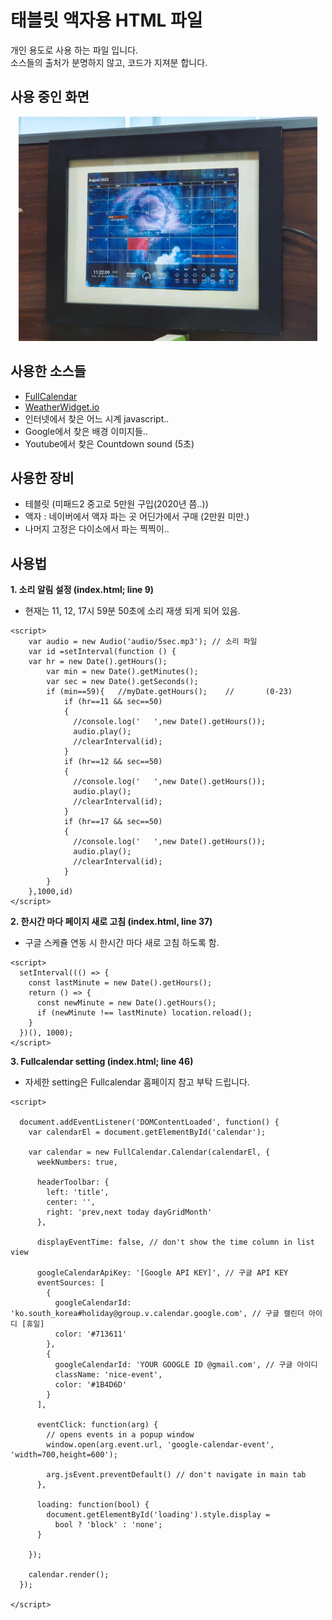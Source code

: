 # 태블릿 액자용 HTML 파일
개인 용도로 사용 하는 파일 입니다.   
소스들의 출처가 분명하지 않고, 코드가 지져분 합니다.

## 사용 중인 화면
<center><img src="readme_file/img1.jpg" width="95%" title="px(픽셀) 크기 설정" alt="RubberDuck"></img></center>

## 사용한 소스들
- [FullCalendar](https://fullcalendar.io/)
- [WeatherWidget.io](https://weatherwidget.io/)
- 인터넷에서 찾은 어느 시계 javascript..
- Google에서 찾은 배경 이미지들..
- Youtube에서 찾은 Countdown sound (5초)

## 사용한 장비

- 테블릿 (미패드2 중고로 5만원 구입(2020년 쯤..))
- 액자 : 네이버에서 액자 파는 곳 어딘가에서 구매 (2만원 미만.)
- 나머지 고정은 다이소에서 파는 찍찍이..

## 사용법

**1. 소리 알림 설정 (index.html; line 9)**

- 현재는 11, 12, 17시 59분 50초에 소리 재생 되게 되어 있음.

```
<script>
	var audio = new Audio('audio/5sec.mp3'); // 소리 파일
    var id =setInterval(function () {
    var hr = new Date().getHours();
		var min = new Date().getMinutes();
		var sec = new Date().getSeconds();
        if (min==59){   //myDate.getHours();    //       (0-23) 
            if (hr==11 && sec==50)
            {
              //console.log('   ',new Date().getHours());
              audio.play();
              //clearInterval(id);
            }
            if (hr==12 && sec==50)
            {
              //console.log('   ',new Date().getHours());
              audio.play();
              //clearInterval(id);
            }
            if (hr==17 && sec==50)
            {
              //console.log('   ',new Date().getHours());
              audio.play();
              //clearInterval(id);
            }
        }
    },1000,id)
</script>
```

**2. 한시간 마다 페이지 새로 고침 (index.html, line 37)**

- 구글 스케쥴 연동 시 한시간 마다 새로 고침 하도록 함.

```
<script>
  setInterval((() => {
    const lastMinute = new Date().getHours();
    return () => {
      const newMinute = new Date().getHours();
      if (newMinute !== lastMinute) location.reload();
    }
  })(), 1000);
</script>
```

**3. Fullcalendar setting (index.html; line 46)**

 - 자세한 setting은 Fullcalendar 홈페이지 참고 부탁 드립니다.

```
<script>

  document.addEventListener('DOMContentLoaded', function() {
    var calendarEl = document.getElementById('calendar');

    var calendar = new FullCalendar.Calendar(calendarEl, {
      weekNumbers: true,

      headerToolbar: {
        left: 'title',
        center: '',
        right: 'prev,next today dayGridMonth'
      },

      displayEventTime: false, // don't show the time column in list view

      googleCalendarApiKey: '[Google API KEY]', // 구글 API KEY
      eventSources: [
        {
          googleCalendarId: 'ko.south_korea#holiday@group.v.calendar.google.com', // 구글 캘린더 아이디 [휴일]
          color: '#713611'
        },
        {
          googleCalendarId: 'YOUR GOOGLE ID @gmail.com', // 구글 아이디
          className: 'nice-event',
          color: '#1B4D6D'
        }
      ],

      eventClick: function(arg) {
        // opens events in a popup window
        window.open(arg.event.url, 'google-calendar-event', 'width=700,height=600');

        arg.jsEvent.preventDefault() // don't navigate in main tab
      },

      loading: function(bool) {
        document.getElementById('loading').style.display =
          bool ? 'block' : 'none';
      }

    });

    calendar.render();
  });

</script>
```
